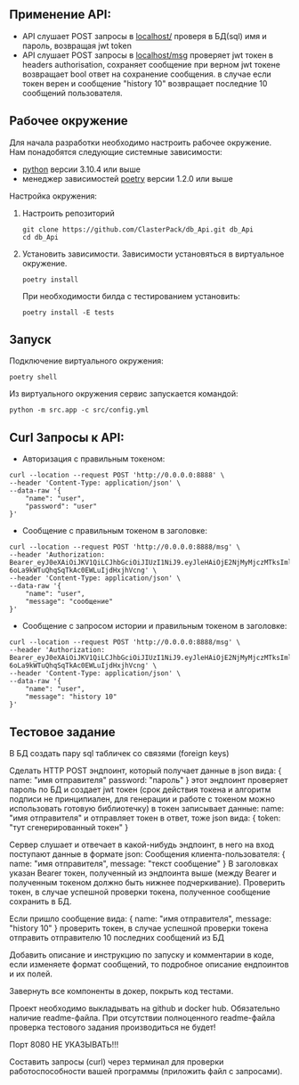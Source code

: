 ## Применение API:

-  API слушает POST запросы в  [localhost/](http://0.0.0.0:8888)
    проверя в БД(sql) имя и пароль, возвращая jwt token
- API слушает POST запросы в [localhost/msg](http://0.0.0.0:8888/msg)
проверяет jwt токен в headers authorisation, сохраняет сообщение при верном jwt токене возвращает bool ответ на сохранение сообщения.
в случае если токен верен и сообщение "history 10" возвращает последние 10 сообщений пользователя.
## Рабочее окружение
Для начала разработки необходимо настроить рабочее окружение. Нам понадобятся следующие системные зависимости: 
- [python](https://www.python.org/downloads/) версии 3.10.4 или выше
- менеджер зависимостей [poetry](https://python-poetry.org/docs/#installation) версии 1.2.0 или выше

Настройка окружения:
1. Настроить репозиторий
    ```shell script
   git clone https://github.com/ClasterPack/db_Api.git db_Api
   cd db_Api
    ```
2. Установить зависимости. Зависимости установяться в виртуальное окружение.
    ```shell script
    poetry install
   ```
   При необходимости билда с тестированием установить:
   ```shell script
   poetry install -E tests
   ```

## Запуск

Подключение виртуального окружения:
   ```shell script
   poetry shell
   ```

Из виртуального окружения сервис запускается командой:
   ```shell script
   python -m src.app -c src/config.yml
   ```

## Curl Запросы к API:

- Авторизация с правильным токеном:
```
curl --location --request POST 'http://0.0.0.0:8888' \
--header 'Content-Type: application/json' \
--data-raw '{
    "name": "user",
    "password": "user"
}'
```

- Сообщение с правильным токеном в заголовке:

```
curl --location --request POST 'http://0.0.0.0:8888/msg' \
--header 'Authorization: Bearer_eyJ0eXAiOiJKV1QiLCJhbGciOiJIUzI1NiJ9.eyJleHAiOjE2NjMyMjczMTksImlhdCI6MTY2MjM2MzMxOSwiaXNzIjoiemtrIiwibmFtZSI6InVzZXIifQ.daJTLqiR-6oLa9kWTuQhqSqTkAc0EWLuIjdHxjhVcng' \
--header 'Content-Type: application/json' \
--data-raw '{
    "name": "user",
    "message": "сообщение"
}'
```

- Сообщение с запросом истории и правильным токеном в заголовке:
```
curl --location --request POST 'http://0.0.0.0:8888/msg' \
--header 'Authorization: Bearer_eyJ0eXAiOiJKV1QiLCJhbGciOiJIUzI1NiJ9.eyJleHAiOjE2NjMyMjczMTksImlhdCI6MTY2MjM2MzMxOSwiaXNzIjoiemtrIiwibmFtZSI6InVzZXIifQ.daJTLqiR-6oLa9kWTuQhqSqTkAc0EWLuIjdHxjhVcng' \
--header 'Content-Type: application/json' \
--data-raw '{
    "name": "user",
    "message": "history 10"
}'
```
## Тестовое задание

В БД создать пару sql табличек со связями (foreign keys)

Сделать HTTP POST эндпоинт, который получает данные в json вида:
{
    name: "имя отправителя"
    password: "пароль" 
}
этот эндпоинт проверяет пароль по БД и создает jwt токен (срок действия токена и алгоритм подписи не принципиален, для генерации и работе с токеном можно использовать готовую библиотечку) в токен записывает данные: name: "имя отправителя" 
и отправляет токен в ответ, тоже json вида:
{
    token: "тут сгенерированный токен" 
}

Сервер слушает и отвечает в какой-нибудь эндпоинт, в него на вход поступают данные в формате json:
Сообщения клиента-пользователя:
{
    name:       "имя отправителя",
    message:    "текст сообщение"
}
В заголовках указан Bearer токен, полученный из эндпоинта выше (между Bearer и полученным токеном должно быть нижнее подчеркивание).
Проверить токен, в случае успешной проверки токена, полученное сообщение сохранить в БД.

Если пришло сообщение вида:
{
    name:       "имя отправителя",
    message:    "history 10"
}
проверить токен, в случае успешной проверки токена отправить отправителю 10 последних сообщений из БД

Добавить описание и инструкцию по запуску и комментарии в коде, если изменяете формат сообщений, то подробное описание ендпоинтов и их полей.

Завернуть все компоненты в докер, покрыть код тестами.

Проект необходимо выкладывать на github и docker hub. Обязательно наличие readme-файла. 
При отсутствии полноценного readme-файла проверка тестового задания производиться не будет!

Порт 8080 НЕ УКАЗЫВАТЬ!!!

Составить запросы (curl) через терминал для проверки работоспособности вашей программы (приложить файл с запросами).
